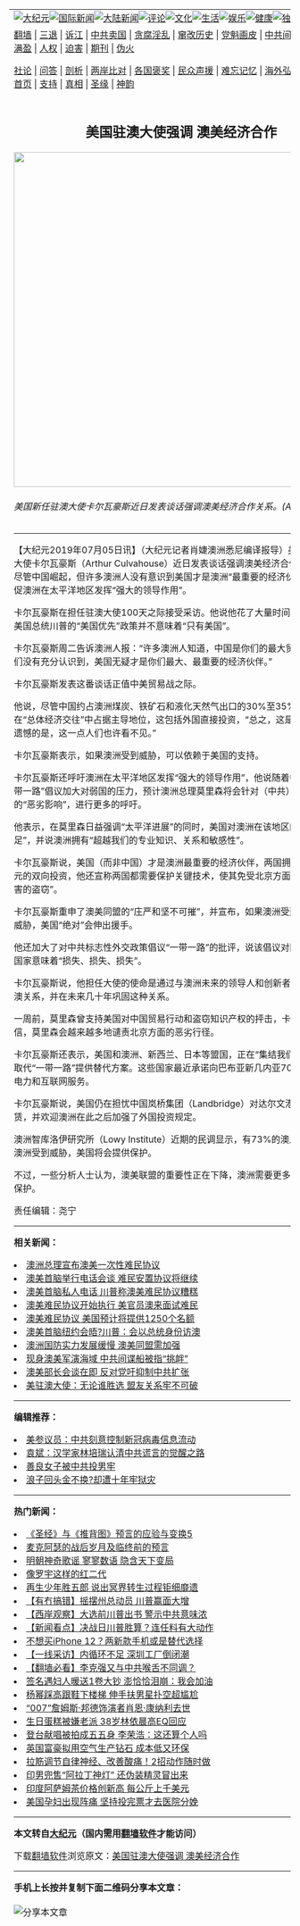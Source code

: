 <a name="1" id="1" target="_blank"></a><span id="1"></span>
<table align=center border="0"><tr><td colspan="2" VALIGN=TOP><a href="https://github.com/savyou3721/djy/blob/master/gb/nsc413.md#1"><img src="https://raw.githubusercontent.com/savyou3721/www/master/t/djy/1.jpg" title="大纪元"></a><a href="https://github.com/savyou3721/djy/blob/master/gb/n24hr.md#1"><img src="https://raw.githubusercontent.com/savyou3721/www/master/t/djy/3.jpg" title="国际新闻"></a><a href="https://github.com/savyou3721/djy/blob/master/gb/nsc413.md#1"><img src="https://raw.githubusercontent.com/savyou3721/www/master/t/djy/4.jpg" title="大陆新闻"></a><a href="https://github.com/savyou3721/djy/blob/master/gb/news392.md#1"><img src="https://raw.githubusercontent.com/savyou3721/www/master/t/djy/5.jpg" title="评论"></a><a href="https://github.com/savyou3721/djy/blob/master/gb/news2007.md#1"><img src="https://raw.githubusercontent.com/savyou3721/www/master/t/djy/6.jpg" title="文化"></a><a href="https://github.com/savyou3721/djy/blob/master/gb/news2008.md#1"><img src="https://raw.githubusercontent.com/savyou3721/www/master/t/djy/7.jpg" title="生活"></a><a href="https://github.com/savyou3721/djy/blob/master/gb/ncyule.md#1"><img src="https://raw.githubusercontent.com/savyou3721/www/master/t/djy/8.jpg" title="娱乐"></a><a href="https://github.com/savyou3721/djy/blob/master/gb/nsc1002.md#1"><img src="https://raw.githubusercontent.com/savyou3721/www/master/t/djy/9.jpg" title="健康"><a href="https://github.com/savyou3721/djy/blob/master/gb/nf6092.md#1"><img src="https://raw.githubusercontent.com/savyou3721/www/master/t/djy/10a.jpg" title="独家"></a><a href="https://github.com/savyou3721/djy/blob/master/gb/nf4514.md#1"><img src="https://raw.githubusercontent.com/savyou3721/www/master/t/djy/12a.jpg" title="头条"></a></td></tr>
<tr><td colspan="2" VALIGN=TOP><a target="_blank" href="https://github.com/savyou3721/www/blob/master/README.md?zsrh#1">翻墙</a> | <a target="_blank" href="https://github.com/savyou3721/djy/blob/master/gb/nf5657.md#1">三退</a> | <a target="_blank" href="https://github.com/savyou3721/djy/blob/master/gb/nf6124.md#1">诉江</a> | <a target="_blank" href="https://github.com/savyou3721/djy/blob/master/gb/nf1176117.md#1">中共卖国</a> | <a target="_blank" href="https://github.com/savyou3721/djy/blob/master/gb/nf5773.md#1">贪腐淫乱</a> | <a target="_blank" href="https://github.com/savyou3721/djy/blob/master/gb/nf1176115.md#1">窜改历史</a> | <a target="_blank" href="https://github.com/savyou3721/djy/blob/master/gb/nf1176107.md#1">党魁画皮</a> | <a target="_blank" href="https://github.com/savyou3721/djy/blob/master/gb/nf1320400.md#1">中共间谍</a> | <a target="_blank" href="https://github.com/savyou3721/djy/blob/master/gb/nf1176114.md#1">破坏传统</a> | <a target="_blank" href="https://github.com/savyou3721/ntdtv/blob/master/gb/prog447_1.md#1">恶贯满盈</a> | <a target="_blank" href="https://github.com/savyou3721/djy/blob/master/gb/ncid278.md#1">人权</a> | <a target="_blank" href="https://github.com/savyou3721/djy/blob/master/gb/nf1176111.md#1">迫害</a> | <a target="_blank" href="https://gitlab.com/szzdlab/mh-qikan/blob/master/README.md#1">期刊</a> | <a target="_blank" href="https://github.com/savyou3721/djy/blob/master/gb/nf5562.md#1">伪火</a></p><p><a target="_blank" href="https://github.com/savyou3721/djy/blob/master/gb/9p.md#1">社论</a> | <a target="_blank" href="https://github.com/savyou3721/djy/blob/master/gb/nf4378.md#1">问答</a> | <a target="_blank" href="https://github.com/savyou3721/djy/blob/master/gb/nf5792.md#1">剖析</a> | <a target="_blank" href="https://github.com/savyou3721/djy/blob/master/gb/nf5735.md#1">两岸比对</a> | <a target="_blank" href="https://github.com/savyou3721/djy/blob/master/gb/nf6119.md#1">各国褒奖</a> | <a target="_blank" href="https://github.com/savyou3721/djy/blob/master/gb/nf6120.md#1">民众声援</a> | <a target="_blank" href="https://github.com/savyou3721/djy/blob/master/gb/nf1188594.md#1">难忘记忆</a> | <a target="_blank" href="https://github.com/savyou3721/djy/blob/master/gb/nf3180.md#1">海外弘传</a> | <a target="_blank" href="https://github.com/savyou3721/djy/blob/master/gb/nf5410.md#1">万人上访</a> | <a target="_blank" href="https://github.com/savyou3721/www/blob/master/README.md?zsrh#1">平台首页</a> | <a target="_blank" href="https://github.com/savyou3721/djy/blob/master/gb/nf4386.md#1">支持</a> | <a target="_blank" href="https://github.com/savyou3721/djy/blob/master/gb/nf4389.md#1">真相</a> | <a target="_blank" href="https://github.com/savyou3721/djy/blob/master/gb/nf5790.md#1">圣缘</a> | <a target="_blank" href="https://github.com/savyou3721/djy/blob/master/gb/nf4786.md#1">神韵</a></td></tr>
<tr><td VALIGN=TOP width="626"><h2 align=center>美国驻澳大使强调 澳美经济合作</h2>
<img width="600" src="https://i.epochtimes.com/assets/uploads/2019/07/2019-07-05-16069-US-AMBASSADOR-TO-AUSTRALIA-PRESSER-20190313001389790853-600x400.jpg" />
<h6>美国新任驻澳大使卡尔瓦豪斯近日发表谈话强调澳美经济合作关系。(AAP)
</h6>
<hr>
<p>【大纪元2019年07月05日讯】（大纪元记者肖婕澳洲悉尼编译报导）美国新任驻澳大使卡尔瓦豪斯（Arthur Culvahouse）近日发表谈话强调澳美经济合作关系。他说尽管中国崛起，但许多澳洲人没有意识到美国才是澳洲“最重要的<ahref="https://github.com/savyou3721/djy/blob/master/gb/tag/%E7%BB%8F%E6%B5%8E%E4%BC%99%E4%BC%B4.md#1">经济伙伴</a>”。他还敦促澳洲在太平洋地区发挥“强大的领导作用”。</p>
<p>卡尔瓦豪斯在担任驻澳大使100天之际接受采访。他说他花了大量时间向人们保证，美国总统川普的“美国优先”政策并不意味着“只有美国”。</p>
<p>卡尔瓦豪斯周二告诉澳洲人报：“许多澳洲人知道，中国是你们的最大贸易伙伴。”“人们没有充分认识到，美国无疑才是你们最大、最重要的<ahref="https://github.com/savyou3721/djy/blob/master/gb/tag/%E7%BB%8F%E6%B5%8E%E4%BC%99%E4%BC%B4.md#1">经济伙伴</a>。”</p>
<p>卡尔瓦豪斯发表这番谈话正值中美贸易战之际。</p>
<p>他说，尽管中国约占澳洲煤炭、铁矿石和液化天然气出口的30%至35%，但美国在“总体经济交往”中占据主导地位，这包括外国直接投资，“总之，这是相当可观的。遗憾的是，这一点人们也许看不见。”</p>
<p>卡尔瓦豪斯表示，如果澳洲受到<ahref="https://github.com/savyou3721/djy/blob/master/gb/tag/%E5%A8%81%E8%83%81.md#1">威胁</a>，可以依赖于美国的支持。</p>
<p>卡尔瓦豪斯还呼吁澳洲在太平洋地区发挥“强大的领导作用”，他说随着中共通过其“一带一路”倡议加大对弱国的压力，预计澳洲总理<ahref="https://github.com/savyou3721/djy/blob/master/gb/tag/%E8%8E%AB%E9%87%8C%E6%A3%AE.md#1">莫里森</a>将会针对（中共）对该区域造成的“恶劣影响”，进行更多的呼吁。</p>
<p>他表示，在<ahref="https://github.com/savyou3721/djy/blob/master/gb/tag/%E8%8E%AB%E9%87%8C%E6%A3%AE.md#1">莫里森</a>日益强调“太平洋进展”的同时，美国对澳洲在该地区的地位“信心十足”，并说澳洲拥有“超越我们的专业知识、关系和敏感性”。</p>
<p>卡尔瓦豪斯说，美国（而非中国）才是澳洲最重要的经济伙伴，两国拥有1.6万亿澳元的双向投资，他还宣称两国都需要保护关键技术，使其免受北京方面“不可容忍和有害的<ahref="https://github.com/savyou3721/djy/blob/master/gb/tag/%E7%9B%97%E7%AA%83.md#1">盗窃</a>”。</p>
<p>卡尔瓦豪斯重申了澳美同盟的“庄严和坚不可摧”，并宣布，如果澳洲受到外国势力的<ahref="https://github.com/savyou3721/djy/blob/master/gb/tag/%E5%A8%81%E8%83%81.md#1">威胁</a>，美国“绝对”会伸出援手。</p>
<p>他还加大了对中共标志性外交政策倡议“一带一路”的批评，说该倡议对区域的发展中国家意味着“损失、损失、损失”。</p>
<p>卡尔瓦豪斯说，他担任大使的使命是通过与澳洲未来的领导人和创新者接触，更新美澳关系，并在未来几十年巩固这种关系。</p>
<p>一周前，莫里森曾支持美国对中国贸易行动和<ahref="https://github.com/savyou3721/djy/blob/master/gb/tag/%E7%9B%97%E7%AA%83.md#1">盗窃</a>知识产权的抨击，卡尔瓦豪斯相信，莫里森会越来越多地谴责北京方面的恶劣行径。</p>
<p>卡尔瓦豪斯还表示，美国和澳洲、新西兰、日本等盟国，正在“集结我们的力量”，为取代“一带一路”提供替代方案。这些国家最近承诺向巴布亚新几内亚70%的人口提供电力和互联网服务。</p>
<p>卡尔瓦豪斯说，美国仍在担忧中国岚桥集团（Landbridge）对达尔文港99年的租赁，并欢迎澳洲在此之后加强了外国投资规定。</p>
<p>澳洲智库洛伊研究所（Lowy Institute）近期的民调显示，有73%的澳人认为，如果澳洲受到威胁，美国将会提供保护。</p>
<p>不过，一些分析人士认为，澳美联盟的重要性正在下降，澳洲需要更多地专注于自我保护。</p>
<p>责任编辑：尧宁</p>

<hr>


<strong>相关新闻：</strong>
<li><a href="https://github.com/savyou3721/djy/blob/master/gb/16/11/13/n8488956.md#1">澳洲总理宣布澳美一次性难民协议</a></li>
<li><a href="https://github.com/savyou3721/djy/blob/master/gb/17/1/30/n8759896.md#1">澳美首脑举行电话会谈 难民安置协议将继续</a></li>
<li><a href="https://github.com/savyou3721/djy/blob/master/gb/17/2/2/n8768650.md#1">澳美首脑私人电话 川普称澳美难民协议糟糕</a></li>
<li><a href="https://github.com/savyou3721/djy/blob/master/gb/17/4/5/n9003448.md#1">澳美难民协议开始执行 美官员澳来面试难民</a></li>
<li><a href="https://github.com/savyou3721/djy/blob/master/gb/17/5/4/n9104754.md#1">澳美难民协议 美国预计将提供1250个名额</a></li>
<li><a href="https://github.com/savyou3721/djy/blob/master/gb/17/5/5/n9108271.md#1">澳美首脑纽约会晤?川普：会以总统身份访澳</a></li>
<li><a href="https://github.com/savyou3721/djy/blob/master/gb/17/5/25/n9184330.md#1">澳洲国防实力发展缓慢 澳美同盟需加强</a></li>
<li><a href="https://github.com/savyou3721/djy/blob/master/gb/17/7/23/n9453592.md#1">现身澳美军演海域 中共间谍船被指“挑衅”</a></li>
<li><a href="https://github.com/savyou3721/djy/blob/master/gb/18/7/19/n10574271.md#1">澳美部长会谈在即 反对党吁抑制中共扩张</a></li>
<li><a href="https://github.com/savyou3721/djy/blob/master/gb/20/11/3/n12522025.md#1">美驻澳大使：无论谁胜选 盟友关系牢不可破</a></li>
<hr>


<strong>编辑推荐：</strong>
<li><a href="https://github.com/onzhi266/djy/blob/master/gb/20/2/22/n11887949.md#1">美参议员：中共刻意控制新冠病毒信息流动</a></li>
<li><a href="https://github.com/tsiac2612/djy/blob/master/gb/19/12/9/n11709371.md#1" target="_blank">袁斌：汉学家林培瑞认清中共谎言的觉醒之路</a></li><li><a href="https://github.com/savyou3721/djy/blob/master/gb/13/9/29/n3974789.md?dfh#1" target="_blank">善良女子被中共投男牢</a></li><li><a href="https://github.com/tsiac2612/djy/blob/master/gb/19/4/25/n11213689.md#1" target="_blank">浪子回头金不换?却遭十年牢狱灾</a></li>
<hr>

<strong>热门新闻：</strong>
<li><a href="https://github.com/savyou3721/djy/blob/master/gb/20/9/30/n12442859.md#1">《圣经》与《推背图》预言的应验与变换5</a></li>
<li><a href="https://github.com/savyou3721/djy/blob/master/gb/20/10/26/n12503625.md#1">麦克阿瑟的战后岁月及临终前的预言</a></li>
<li><a href="https://github.com/savyou3721/djy/blob/master/gb/20/9/3/n12378228.md#1">明朝神奇歌谣 寥寥数语 隐含天下变局</a></li>
<li><a href="https://github.com/savyou3721/djy/blob/master/gb/20/10/30/n12512315.md#1">像罗宇这样的红二代</a></li>
<li><a href="https://github.com/savyou3721/djy/blob/master/gb/20/10/11/n12468150.md#1">再生少年胜五郎 说出冥界转生过程钜细靡遗</a></li>
<li><a href="https://github.com/savyou3721/djy/blob/master/gb/20/11/2/n12520131.md#1">【有冇搞错】摇摆州总动员 川普赢面大增</a></li>
<li><a href="https://github.com/savyou3721/djy/blob/master/gb/20/11/3/n12521364.md#1">【西岸观察】大选前川普出书 警示中共意味浓</a></li>
<li><a href="https://github.com/savyou3721/djy/blob/master/gb/20/11/2/n12520577.md#1">【新闻看点】决战日川普胜算？连任料有大动作</a></li>
<li><a href="https://github.com/savyou3721/djy/blob/master/gb/20/10/30/n12512538.md#1">不想买iPhone 12？两新款手机或是替代选择</a></li>
<li><a href="https://github.com/savyou3721/djy/blob/master/gb/20/11/1/n12517366.md#1">【一线采访】内循环不足 深圳工厂倒闭潮</a></li>
<li><a href="https://github.com/savyou3721/djy/blob/master/gb/20/11/1/n12516977.md#1">【翻墙必看】李克强又与中共喉舌不同调？</a></li>
<li><a href="https://github.com/savyou3721/djy/blob/master/gb/20/11/2/n12519251.md#1">签名遇妇人暖送1卷大钞 澎恰恰泪崩：我会加油</a></li>
<li><a href="https://github.com/savyou3721/djy/blob/master/gb/20/11/1/n12518151.md#1">杨幂踩高跟鞋下楼梯 伸手扶男星扑空超尴尬</a></li>
<li><a href="https://github.com/savyou3721/djy/blob/master/gb/20/10/31/n12516017.md#1">“007”詹姆斯·邦德饰演者肖恩·康纳利去世</a></li>
<li><a href="https://github.com/savyou3721/djy/blob/master/gb/20/11/1/n12518017.md#1">生日蛋糕被嫌老派 38岁林依晨高EQ回应</a></li>
<li><a href="https://github.com/savyou3721/djy/blob/master/gb/20/11/2/n12520465.md#1">登台献唱被拍成五五身 李荣浩：这还算个人吗</a></li>
<li><a href="https://github.com/savyou3721/djy/blob/master/gb/20/11/1/n12517068.md#1">英国富豪拟用空气生产钻石 成本低又环保</a></li>
<li><a href="https://github.com/savyou3721/djy/blob/master/gb/20/10/29/n12511430.md#1">拉筋调节自律神经、改善酸痛！2招动作随时做</a></li>
<li><a href="https://github.com/savyou3721/djy/blob/master/gb/20/11/2/n12519131.md#1">印男兜售“阿拉丁神灯” 还伪装精灵冒出来</a></li>
<li><a href="https://github.com/savyou3721/djy/blob/master/gb/20/11/1/n12516971.md#1">印度阿萨姆茶价格创新高 每公斤上千美元</a></li>
<li><a href="https://github.com/savyou3721/djy/blob/master/gb/20/11/2/n12518854.md#1">美国孕妇出现阵痛 坚持投完票才去医院分娩</a></li>
<hr>

<strong>本文转自<a href="https://www.epochtimes.com">大纪元</a>（国内需用<a href="https://github.com/savyou3721/www/blob/master/README.md#8">翻墙软件</a>才能访问）</strong><p>下载<a href="https://github.com/savyou3721/www/blob/master/README.md#8">翻墙软件</a>浏览原文：<a href="https://www.epochtimes.com/gb/19/7/4/n11365399.htm">美国驻澳大使强调 澳美经济合作</a></p><hr>

<strong>手机上长按并复制下面二维码分享本文章：</strong><br><br><img src="https://chart.apis.google.com/chart?cht=qr&chs=240x240&choe=UTF-8&chld=M|2&chl=https://github.com/savyou3721/djy/blob/master/gb/19/7/4/n11365399.md%231" title="分享本文章"></td><td VALIGN=TOP><a href="https://github.com/savyou3721/djy/blob/master/gb/16/1/21/n4622075.md?dfh#1" target="_blank"><img src="https://raw.githubusercontent.com/savyou3721/djy/master/gb/300/wei-f1.jpg" title="中共的伪火骗局"  alt="中共的伪火骗局"></a><br><a href="https://github.com/savyou3721/www/blob/master/README.md?dfh#9" target="_blank"><img src="https://raw.githubusercontent.com/savyou3721/djy/master/gb/300/yong-h.jpg" title="永恒的见证"  alt="永恒的见证"></a><br><a href="https://github.com/savyou3721/djy/blob/master/gb/13/9/29/n3974789.md?dfh#1" target="_blank"><img src="https://raw.githubusercontent.com/savyou3721/djy/master/gb/300/shang-lnz.jpg" title="善良女子被中共投男牢"  alt="善良女子被中共投男牢"></a><br><a href="https://github.com/savyou3721/djy/blob/master/gb/16/3/16/n4663449.md?dfh#1" target="_blank"><img src="https://raw.githubusercontent.com/savyou3721/djy/master/gb/300/huo-z3.jpg" title="警卫目击活摘器官"  alt="警卫目击活摘器官"></a><br><a href="https://github.com/savyou3721/djy/blob/master/gb/16/8/7/n8177641.md?dfh#1" target="_blank"><img src="https://raw.githubusercontent.com/savyou3721/djy/master/gb/300/huo-z4.jpg" title="证人描述活摘恐怖"  alt="证人描述活摘恐怖"></a><br><a href="https://github.com/savyou3721/djy/blob/master/gb/10/4/19/n2881569.md?dfh#1" target="_blank"><img src="https://raw.githubusercontent.com/savyou3721/djy/master/gb/300/huo-z1.jpg" title="揭开活摘器官黑幕"  alt="揭开活摘器官黑幕"></a><br><a href="https://github.com/savyou3721/djy/blob/master/gb/10/11/7/n3077476.md?dfh#1" target="_blank"><img src="https://raw.githubusercontent.com/savyou3721/djy/master/gb/300/ma-ks.jpg" title="马克思的成魔之路"  alt="马克思的成魔之路"></a><br><a href="https://github.com/savyou3721/djy/blob/master/gb/14/6/9/n4173977.md?dfh#1" target="_blank"><img src="https://raw.githubusercontent.com/savyou3721/djy/master/gb/300/chang-zs.jpg" title="藏字石 蕴天机"  alt="藏字石 蕴天机"></a><br><a href="https://github.com/savyou3721/djy/blob/master/gb/18/5/10/n10381511.md?dfh#1" target="_blank"><img src="https://raw.githubusercontent.com/savyou3721/djy/master/gb/300/st1.jpg" title="关注3亿人三退"  alt="关注3亿人三退"></a><br><a href="https://github.com/savyou3721/djy/blob/master/gb/18/3/21/n10237682.md?dfh#1" target="_blank"><img src="https://raw.githubusercontent.com/savyou3721/djy/master/gb/300/jie-t.jpg" title="解体中共复兴中华"  alt="解体中共复兴中华"></a><br><a href="https://github.com/savyou3721/djy/blob/master/gb/9/2/9/n2422991.md?dfh#1" target="_blank"><img src="https://raw.githubusercontent.com/savyou3721/djy/master/gb/300/gao-zs.jpg" title="中共迫害良心律师"  alt="中共迫害良心律师"></a><br><a href="https://github.com/savyou3721/djy/blob/master/gb/18/12/9/n10900044.md?dfh#1" target="_blank"><img src="https://raw.githubusercontent.com/savyou3721/djy/master/gb/300/sj1.jpg" title="303万人举报江泽民"  alt="303万人举报江泽民"></a><br><a href="https://github.com/savyou3721/djy/blob/master/gb/18/8/28/n10672014.md?dfh#1" target="_blank"><img src="https://raw.githubusercontent.com/savyou3721/djy/master/gb/300/sj2.jpg" title="这些官员为何起诉江泽民"  alt="这些官员为何起诉江泽民"></a><br><a href="https://github.com/savyou3721/djy/blob/master/gb/8/12/18/n2367165.md?dfh#1" target="_blank"><img src="https://raw.githubusercontent.com/savyou3721/djy/master/gb/300/liangan.jpg" title="海峡两岸的强烈对比"  alt="海峡两岸的强烈对比"></a><br><a href="https://github.com/savyou3721/djy/blob/master/gb/15/12/10/n4593139.md?dfh#1" target="_blank"><img src="https://raw.githubusercontent.com/savyou3721/djy/master/gb/300/jia-ndzl.jpg" title="加拿大总理的贺信"  alt="加拿大总理的贺信"></a><br><a href="https://github.com/savyou3721/djy/blob/master/gb/11/6/17/n3289382.md?dfh#1" target="_blank"><img src="https://raw.githubusercontent.com/savyou3721/djy/master/gb/300/xiao-wd.jpg" title="探寻真相兼听则明"  alt="探寻真相兼听则明"></a><br><a href="https://github.com/savyou3721/djy/blob/master/gb/18/10/27/n10812623.md?dfh#1" target="_blank"><img src="https://raw.githubusercontent.com/savyou3721/djy/master/gb/300/yindu.jpg" title="印度媒体报道东方"  alt="印度媒体报道东方"></a><br><a href="https://github.com/savyou3721/djy/blob/master/gb/18/6/9/n10469652.md?dfh#1" target="_blank"><img src="https://raw.githubusercontent.com/savyou3721/djy/master/gb/300/xie-j.jpg" title="不一样的海外校园"  alt="不一样的海外校园"></a><br><a href="https://github.com/savyou3721/djy/blob/master/gb/7/4/5/n1669415.md?dfh#1" target="_blank"><img src="https://raw.githubusercontent.com/savyou3721/djy/master/gb/300/li-up.jpg" title="从大师到徒弟的传奇"  alt="从大师到徒弟的传奇"></a><br><a href="https://github.com/savyou3721/djy/blob/master/gb/17/5/26/n9191512.md?dfh#1" target="_blank"><img src="https://raw.githubusercontent.com/savyou3721/djy/master/gb/300/zfl2.jpg" title="亿万人与东方一本奇书"  alt="亿万人与东方一本奇书"></a><br><a href="https://github.com/savyou3721/djy/blob/master/gb/13/11/27/n4020290.md?dfh#1" target="_blank"><img src="https://raw.githubusercontent.com/savyou3721/djy/master/gb/300/zhen-h.jpg" title="大陆见不到的震撼场面"  alt="大陆见不到的震撼场面"></a><br><a href="https://github.com/savyou3721/djy/blob/master/gb/15/7/17/n4482910.md?dfh#1" target="_blank"><img src="https://raw.githubusercontent.com/savyou3721/djy/master/gb/300/dalu-sk.jpg" title="人心向善 大陆当初盛况"  alt="人心向善 大陆当初盛况"></a><br><a href="https://github.com/savyou3721/djy/blob/master/gb/19/1/5/n10955468.md?dfh#1" target="_blank"><img src="https://raw.githubusercontent.com/savyou3721/djy/master/gb/300/zfl1.jpg" title="追寻真理 这书讲什么"  alt="追寻真理 这书讲什么"></a><br><a href="https://github.com/savyou3721/www/blob/master/README.md?dfh#1" target="_blank"><img src="https://raw.githubusercontent.com/savyou3721/djy/master/gb/300/fq1.jpg" title="下载免费翻墙软件"  alt="下载免费翻墙软件"></a><br></td></tr></table>
